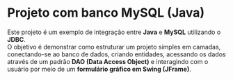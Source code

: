 # Projeto com banco MySQL (Java)

Este projeto é um exemplo de integração entre **Java** e **MySQL** utilizando o **JDBC**.  
O objetivo é demonstrar como estruturar um projeto simples em camadas, conectando-se ao banco de dados, criando entidades, acessando os dados através de um padrão **DAO (Data Access Object)** e interagindo com o usuário por meio de um **formulário gráfico em Swing (JFrame)**.
